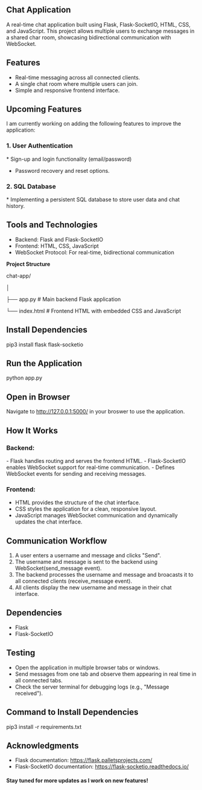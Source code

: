 <h2>Chat Application</h2>

A real-time chat application built using Flask, Flask-SocketIO, HTML, CSS, and JavaScript. This project allows multiple users to exchange messages in a shared char room, showcasing bidirectional communication with WebSocket.

<h2>Features</h2>

- Real-time messaging across all connected clients.
- A single chat room where multiple users can join.
- Simple and responsive frontend interface.

<h2>Upcoming Features</h2>

I am currently working on adding the following features to improve the application:

<h3>1. User Authentication</h3>
 * Sign-up and login functionality (email/password)
   
 * Password recovery and reset options.
  
<h3>2. SQL Database</h3>
 * Implementing a persistent SQL database to store user data and chat history.

<h2>Tools and Technologies</h2>

- Backend: Flask and Flask-SocketIO
- Frontend: HTML, CSS, JavaScript
- WebSocket Protocol: For real-time, bidirectional communication

**Project Structure**

chat-app/

│

├── app.py          # Main backend Flask application

└── index.html      # Frontend HTML with embedded CSS and JavaScript


<h2>Install Dependencies</h2>

pip3 install flask flask-socketio 

<h2>Run the Application</h2>

python app.py

<h2>Open in Browser</h2>

Navigate to http://127.0.0.1:5000/ in your broswer to use the application.

<h2>How It Works</h2>

<h3>Backend:</h3>
- Flask handles routing and serves the frontend HTML.
- Flask-SocketIO enables WebSocket support for real-time communication.
- Defines WebSocket events for sending and receiving messages.

<h3>Frontend:</h3>

- HTML provides the structure of the chat interface.
- CSS styles the application for a clean, responsive layout.
- JavaScript manages WebSocket communication and dynamically updates the chat interface. 

<h2>Communication Workflow</h2>

1. A user enters a username and message and clicks "Send".
2. The username and message is sent to the backend using WebSocket(send_message event).
3. The backend processes the username and message and broacasts it to all connected clients (receive_message event).
4. All clients display the new username and message in their chat interface.

<h2>Dependencies</h2>

- Flask
- Flask-SocketIO
  
<h2>Testing</h2>

- Open the application in multiple browser tabs or windows.
- Send messages from one tab and observe them appearing in real time in all connected tabs.
- Check the server terminal for debugging logs (e.g., "Message received").

<h2>Command to Install Dependencies</h2>
  
  pip3 install -r requirements.txt

<h2>Acknowledgments</h2>

- Flask documentation: https://flask.palletsprojects.com/
- Flask-SocketIO documentation: https://flask-socketio.readthedocs.io/


<h4>Stay tuned for more updates as I work on new features!</h4>













